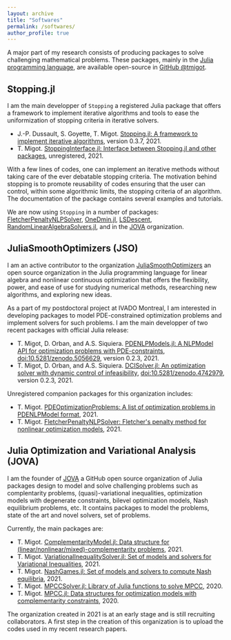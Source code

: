 ```yaml
---
layout: archive
title: "Softwares"
permalink: /softwares/
author_profile: true
---
```


A major part of my research consists of producing packages to solve challenging mathematical problems.
These packages, mainly in the [Julia programming language](https://julialang.org), are available open-source in <a href="https://github.com/tmigot">GitHub @tmigot</a>.

## Stopping.jl

I am the main developper of `Stopping` a registered Julia package that offers a framework to implement iterative algorithms and tools to ease the uniformization of stopping criteria in iterative solvers.

* J.-P. Dussault, S. Goyette, T. Migot. [Stopping.jl: A framework to implement iterative algorithms](https://github.com/vepiteski/Stopping.jl), version 0.3.7, 2021.
* T. Migot. [StoppingInterface.jl: Interface between Stopping.jl and other packages](https://github.com/tmigot/StoppingInterface.jl), unregistered, 2021.

With a few lines of codes, one can implement an iterative methods without taking care of the ever debatable stopping criteria.
The motivation behind stopping is to promote reusability of codes ensuring that the user can control, within some algorithmic limits, the stopping criteria of an algorithm.
The documentation of the package contains several examples and tutorials.

We are now using `Stopping` in a number of packages: [FletcherPenaltyNLPSolver](https://github.com/tmigot/FletcherPenaltyNLPSolver), [OneDmin.jl](https://github.com/vepiteski/OneDmin.jl), [LSDescent](https://github.com/vepiteski/LSDescent), [RandomLinearAlgebraSolvers.jl](https://github.com/tmigot/RandomLinearAlgebraSolvers.jl), and in the [JOVA](https://github.com/JuliaOptimizationVariationalAnalysis) organization.

## JuliaSmoothOptimizers (JSO)

I am an active contributor to the organization [JuliaSmoothOptimizers](https://juliasmoothoptimizers.github.io) an open source organization in the Julia programming language for linear algebra and nonlinear continuous optimization that offers the flexibility, power, and ease of use for studying numerical methods, researching new algorithms, and exploring new ideas.

As a part of my postdoctoral project at IVADO Montreal, I am interested in developing packages to model PDE-constrained optimization problems and implement solvers for such problems.
I am the main developper of two recent packages with official Julia release:
* T. Migot, D. Orban, and A.S. Siquiera. [PDENLPModels.jl: A NLPModel API for optimization problems with PDE-constraints](https://github.com/JuliaSmoothOptimizers/PDENLPModels.jl), [doi:10.5281/zenodo.5056629](https://doi.org/10.5281/zenodo.5056629), version 0.2.3, 2021.
* T. Migot, D. Orban, and A.S. Siquiera. [DCISolver.jl: An optimization solver with dynamic control of infeasibility](https://github.com/JuliaSmoothOptimizers/DCISolver.jl), [doi:10.5281/zenodo.4742979](https://doi.org/10.5281/zenodo.4742979), version 0.2.3, 2021.

Unregistered companion packages for this organization includes:
* T. Migot. [PDEOptimizationProblems: A list of optimization problems in PDENLPModel format](https://github.com/tmigot/PDEOptimizationProblems), 2021.
* T. Migot. [FletcherPenaltyNLPSolver: Fletcher's penalty method for nonlinear optimization models](https://github.com/tmigot/FletcherPenaltyNLPSolver), 2021.

## Julia Optimization and Variational Analysis (JOVA)

I am the founder of [JOVA](https://github.com/JuliaOptimizationVariationalAnalysis) a GitHub open source organization of Julia packages design to model and solve challenging problems such as complentarity problems, (quasi)-variational inequalities, optimization models with degenerate constraints, bilevel optimization models, Nash equilibrium problems, etc. It contains packages to model the problems, state of the art and novel solvers, set of problems.

Currently, the main packages are:
* T. Migot. [ComplementarityModel.jl: Data structure for (linear/nonlinear/mixed)-complementarity problems](https://github.com/JuliaOptimizationVariationalAnalysis/ComplementarityModel.jl), 2021.
* T. Migot. [VariationalInequalitySolver.jl: Set of models and solvers for Variational Inequalities](https://github.com/JuliaOptimizationVariationalAnalysis/VariationalInequalitySolver.jl), 2021.
* T. Migot. [NashGames.jl: Set of models and solvers to compute Nash equilibria](https://github.com/JuliaOptimizationVariationalAnalysis/NashGames.jl), 2021.
* T. Migot. [MPCCSolver.jl: Library of Julia functions to solve MPCC](https://github.com/tmigot/MPCCSolver.jl), 2020.
* T. Migot. [MPCC.jl: Data structures for optimization models with complementarity constraints](https://github.com/tmigot/MPCC.jl), 2020.

The organization created in 2021 is at an early stage and is still recruiting collaborators.
A first step in the creation of this organization is to upload the codes used in my recent research papers.
